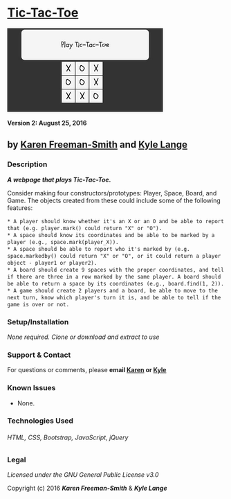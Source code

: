 # [Tic-Tac-Toe](http://karenfreemansmith.github.io/tic-tac-toe)
![project screenshot](/img/screenshot.jpg)

__Version 2: August 25, 2016__
## by [Karen Freeman-Smith](http://karenfreemansmith.github.io) and [Kyle Lange](https://github.com/kylelange)

### Description
__*A webpage that plays Tic-Tac-Toe.*__

Consider making four constructors/prototypes: Player, Space, Board, and Game. The objects created from these could include some of the following features:

    * A player should know whether it's an X or an O and be able to report that (e.g. player.mark() could return "X" or "O").
    * A space should know its coordinates and be able to be marked by a player (e.g., space.mark(player_X)).
    * A space should be able to report who it's marked by (e.g. space.markedby() could return "X" or "O", or it could return a player object - player1 or player2).
    * A board should create 9 spaces with the proper coordinates, and tell if there are three in a row marked by the same player. A board should be able to return a space by its coordinates (e.g., board.find(1, 2)).
    * A game should create 2 players and a board, be able to move to the next turn, know which player's turn it is, and be able to tell if the game is over or not.


### Setup/Installation
*None required. Clone or download and extract to use*

### Support & Contact
For questions or comments, please __email [Karen](karenfreemansmith@gmail.com) or [Kyle](baronsintrees@gmail.com)__

### Known Issues
* None.

### Technologies Used
###### HTML, CSS, Bootstrap, JavaScript, jQuery

### Legal
*Licensed under the GNU General Public License v3.0*

Copyright (c) 2016 **_Karen Freeman-Smith_** & **_Kyle Lange_**
